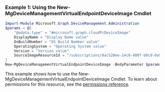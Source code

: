 ### Example 1: Using the New-MgDeviceManagementVirtualEndpointDeviceImage Cmdlet
```powershell
Import-Module Microsoft.Graph.DeviceManagement.Administration
$params = @{
	"@odata.type" = "#microsoft.graph.cloudPcDeviceImage"
	DisplayName = "Display Name value"
	OsBuildNumber = "OS Build Number value"
	OperatingSystem = "Operating System value"
	Version = "Version value"
	SourceImageResourceId = "/subscriptions/0ac520ee-14c0-480f-b6c9-0a90c58ffff/resourceGroups/Example/providers/Microsoft.Compute/images/exampleImage"
}
New-MgDeviceManagementVirtualEndpointDeviceImage -BodyParameter $params
```
This example shows how to use the New-MgDeviceManagementVirtualEndpointDeviceImage Cmdlet.
To learn about permissions for this resource, see the [permissions reference](/graph/permissions-reference).
